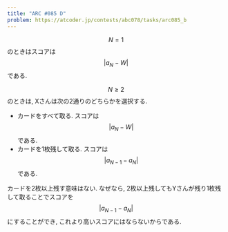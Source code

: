 ```yaml
---
title: "ARC #085 D"
problem: https://atcoder.jp/contests/abc078/tasks/arc085_b
---
```

$$ N = 1 $$ のときはスコアは $$ \vert a_N-W \vert $$ である.

$$ N \geq 2 $$ のときは, Xさんは次の2通りのどちらかを選択する.

* カードをすべて取る. スコアは $$ \vert a_N-W \vert $$ である.
* カードを1枚残して取る. スコアは $$ \vert a_{N-1}-a_N \vert $$ である.

カードを2枚以上残す意味はない. なぜなら, 2枚以上残してもYさんが残り1枚残して取ることでスコアを $$ \vert a_{N-1}-a_N \vert $$ にすることができ, これより高いスコアにはならないからである.
